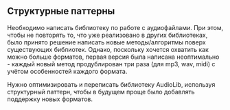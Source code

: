 ## Структурные паттерны

Необходимо написать библиотеку по работе с аудиофайлами. 
При этом, чтобы не повторять то, что уже реализовано в других библиотеках, было принято решение написать новые методы/алгоритмы поверх существующих библиотек.
Однако, поскольку хочется охватить как можно больше форматов, первая версия была написана неоптимально - 
каждый новый метод продублирован три раза (для mp3, wav, midi) с учётом особенностей каждого формата.

Нужно оптимизировать и переписать библиотеку AudioLib, используя структурный паттерн, чтобы в будущем проще было добавлять поддержку новых форматов.